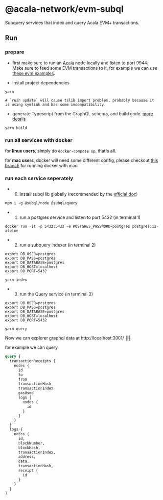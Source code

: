 # @acala-network/evm-subql
Subquery services that index and query Acala EVM+ transactions.

## Run
### prepare
- first make sure to run an [Acala](https://github.com/AcalaNetwork/Acala) node locally and listen to port 9944. Make sure to feed some EVM transactions to it, for example we can use [these evm examples](https://github.com/AcalaNetwork/evm-examples).

- install project dependencies
```
yarn

# `rush update` will cause tslib import problem, probably because it is using symlink and has some imcompatibility.
```

- generate Typescript from the GraphQL schema, and build code. [more details](https://doc.subquery.network/quickstart/understanding-helloworld/#yarn-codegen)
```
yarn build
```

### run all services with docker
for **linux users**, simply do `docker-compose up`, that's all. 

for **mac users**, docker will need some different config, please checkout [this branch](https://github.com/AcalaNetwork/eth-rpc-adaptor/tree/mac-docker-settings/evm-subql) for running docker with mac.

### run each service seperately
- 0) install subql lib globally (recommended by the [official doc](https://doc.subquery.network/install/install/#install-subql-cli))
```
npm i -g @subql/node @subql/query
```

- 1) run a postgres service and listen to port 5432 (in terminal 1)
```
docker run -it -p 5432:5432 -e POSTGRES_PASSWORD=postgres postgres:12-alpine
```

- 2) run a subquery indexer (in terminal 2)
```
export DB_USER=postgres
export DB_PASS=postgres
export DB_DATABASE=postgres
export DB_HOST=localhost
export DB_PORT=5432

yarn index
```

- 3) run the Query service (in terminal 3)
```
export DB_USER=postgres
export DB_PASS=postgres
export DB_DATABASE=postgres
export DB_HOST=localhost
export DB_PORT=5432

yarn query
```

Now we can explorer graphql data at http://localhost:3001/ 🎉🎉

for example we can query
```graphql
query {
  transactionReceipts {
    nodes {
      id
      to
      from
      transactionHash
      transactionIndex
      gasUsed
      logs {
        nodes {
          id
        }
      }
    }
  }
  logs {
    nodes {
      id,
      blockNumber,
      blockHash,
      transactionIndex,
      address,
      data,
      transactionHash,
      receipt {
        id
      }
    }
  }
}
```
